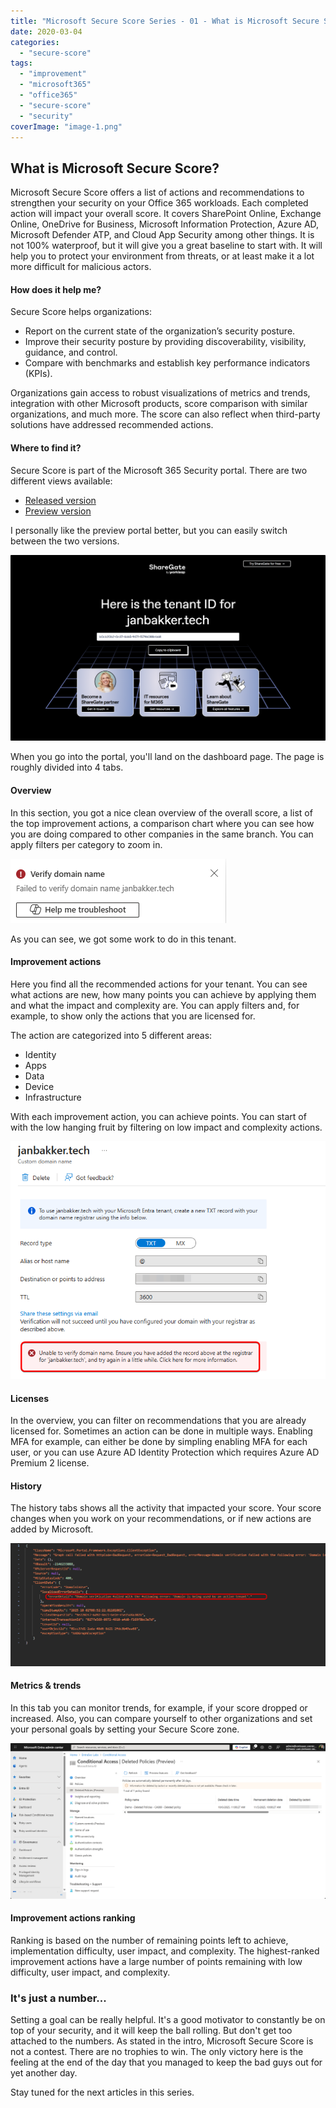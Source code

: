 ```yaml
---
title: "Microsoft Secure Score Series - 01 - What is Microsoft Secure Score?"
date: 2020-03-04
categories: 
  - "secure-score"
tags: 
  - "improvement"
  - "microsoft365"
  - "office365"
  - "secure-score"
  - "security"
coverImage: "image-1.png"
---
```


## What is Microsoft Secure Score?

Microsoft Secure Score offers a list of actions and recommendations to strengthen your security on your Office 365 workloads. Each completed action will impact your overall score. It covers SharePoint Online, Exchange Online, OneDrive for Business, Microsoft Information Protection, Azure AD, Microsoft Defender ATP, and Cloud App Security among other things. It is not 100% waterproof, but it will give you a great baseline to start with. It will help you to protect your environment from threats, or at least make it a lot more difficult for malicious actors.

#### How does it help me?

Secure Score helps organizations:

- Report on the current state of the organization’s security posture.
- Improve their security posture by providing discoverability, visibility, guidance, and control.
- Compare with benchmarks and establish key performance indicators (KPIs).

Organizations gain access to robust visualizations of metrics and trends, integration with other Microsoft products, score comparison with similar organizations, and much more. The score can also reflect when third-party solutions have addressed recommended actions.

#### Where to find it?

Secure Score is part of the Microsoft 365 Security portal. There are two different views available:

- [Released version](https://security.microsoft.com/securescore?viewid=overview)
- [Preview version](https://security.microsoft.com/securescorepreview?viewid=overview)

I personally like the preview portal better, but you can easily switch between the two versions.

![](/assets/images/image.png)

When you go into the portal, you'll land on the dashboard page. The page is roughly divided into 4 tabs.

#### Overview

In this section, you got a nice clean overview of the overall score, a list of the top improvement actions, a comparison chart where you can see how you are doing compared to other companies in the same branch. You can apply filters per category to zoom in.

![](/assets/images/image-1.png)

As you can see, we got some work to do in this tenant.

#### Improvement actions

Here you find all the recommended actions for your tenant. You can see what actions are new, how many points you can achieve by applying them and what the impact and complexity are. You can apply filters and, for example, to show only the actions that you are licensed for.

The action are categorized into 5 different areas:

- Identity
- Apps
- Data
- Device
- Infrastructure

With each improvement action, you can achieve points. You can start of with the low hanging fruit by filtering on low impact and complexity actions.

![](/assets/images/image-2.png)

#### Licenses

In the overview, you can filter on recommendations that you are already licensed for. Sometimes an action can be done in multiple ways. Enabling MFA for example, can either be done by simpling enabling MFA for each user, or you can use Azure AD Identity Protection which requires Azure AD Premium 2 license.

#### History

The history tabs shows all the activity that impacted your score. Your score changes when you work on your recommendations, or if new actions are added by Microsoft.

![](/assets/images/image-3.png)

#### Metrics & trends

In this tab you can monitor trends, for example, if your score dropped or increased. Also, you can compare yourself to other organizations and set your personal goals by setting your Secure Score zone.

![](/assets/images/image-4.png)

#### Improvement actions ranking

Ranking is based on the number of remaining points left to achieve, implementation difficulty, user impact, and complexity. The highest-ranked improvement actions have a large number of points remaining with low difficulty, user impact, and complexity.

### It's just a number...

Setting a goal can be really helpful. It's a good motivator to constantly be on top of your security, and it will keep the ball rolling. But don't get too attached to the numbers. As stated in the intro, Microsoft Secure Score is not a contest. There are no trophies to win. The only victory here is the feeling at the end of the day that you managed to keep the bad guys out for yet another day.

Stay tuned for the next articles in this series.
